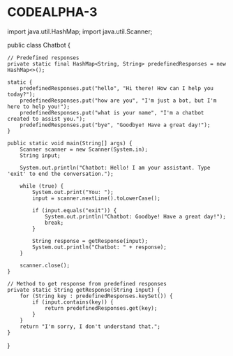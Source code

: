# CODEALPHA-3
import java.util.HashMap;
import java.util.Scanner;

public class Chatbot {

    // Predefined responses
    private static final HashMap<String, String> predefinedResponses = new HashMap<>();

    static {
        predefinedResponses.put("hello", "Hi there! How can I help you today?");
        predefinedResponses.put("how are you", "I'm just a bot, but I'm here to help you!");
        predefinedResponses.put("what is your name", "I'm a chatbot created to assist you.");
        predefinedResponses.put("bye", "Goodbye! Have a great day!");
    }

    public static void main(String[] args) {
        Scanner scanner = new Scanner(System.in);
        String input;

        System.out.println("Chatbot: Hello! I am your assistant. Type 'exit' to end the conversation.");

        while (true) {
            System.out.print("You: ");
            input = scanner.nextLine().toLowerCase();

            if (input.equals("exit")) {
                System.out.println("Chatbot: Goodbye! Have a great day!");
                break;
            }

            String response = getResponse(input);
            System.out.println("Chatbot: " + response);
        }

        scanner.close();
    }

    // Method to get response from predefined responses
    private static String getResponse(String input) {
        for (String key : predefinedResponses.keySet()) {
            if (input.contains(key)) {
                return predefinedResponses.get(key);
            }
        }
        return "I'm sorry, I don't understand that.";
    }
}
